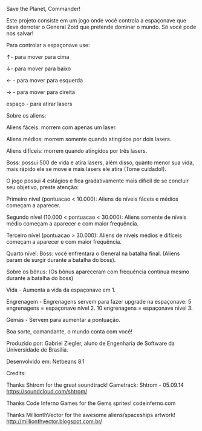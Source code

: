 Save the Planet, Commander!

Este projeto consiste em um jogo onde você controla a espaçonave que deve derrotar o  General Zoid que pretende dominar o mundo. Só você pode nos salvar! 
 
Para controlar a espaçonave use:
 
↑- para mover para cima
 
↓- para mover para baixo
 
← - para mover para esquerda
 
→ - para mover para direita
 
espaço - para atirar lasers
 
Sobre os aliens:

Aliens fáceis: morrem com apenas um laser.

Aliens médios: morrem somente quando atingidos por dois lasers.

Aliens difíceis: morrem quando atingidos por três lasers.

Boss: possui 500 de vida e atira lasers, além disso, quanto menor sua vida, mais rápido ele se move e mais lasers ele atira (Tome cuidado!).

O jogo possui 4 estágios e fica gradativamente mais difícil de se concluir seu objetivo, preste atenção:

Primeiro nível (pontuacao < 10.000): 
	Aliens de níveis fáceis e médios começam a aparecer.

Segundo nível (10.000 < pontuacao < 30.000):
	Aliens somente de níveis médio começam a aparecer e com maior frequência.

Terceiro nível (pontuacao > 30.000): 
	Aliens de níveis médios e difíceis começam a aparecer e com maior frequência.

Quarto nível:
	Boss: você enfrentara o General na batalha final. (Aliens param de surgir durante a batalha do boss).
 
Sobre os bônus:
(Os bônus apareceram com frequência contínua mesmo durante a batalha do boss)

Vida - Aumenta a vida da espaçonave em 1.

Engrenagem - Engrenagens servem para fazer upgrade na espaçonave:
5 engrenagens = espaçonave nível 2.
10 engrenagens = espaçonave nível 3.

Gemas - Servem para aumentar a pontuação.
 
Boa sorte, comandante, o mundo conta com você!


Produzido por: Gabriel Ziegler, aluno de Engenharia de Software da Universidade de Brasilia.

Desenvolvido em: Netbeans 8.1





Credits:

Thanks Shtrom for the great soundtrack!
Gametrack: Shtrom - 05.09.14  
https://soundcloud.com/shtrom/

Thanks Code Inferno Games for the Gems sprites!
codeinferno.com

Thanks MillionthVector for the awesome aliens/spaceships artwork!
http://millionthvector.blogspot.com.br/
